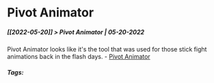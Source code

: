 # Pivot Animator
##### [[2022-05-20]] > Pivot Animator | 05-20-2022

Pivot Animator looks like it's the tool that was used for those stick fight animations back in the flash days.
	- [Pivot Animator](https://pivotanimator.net/)

##### Tags: 